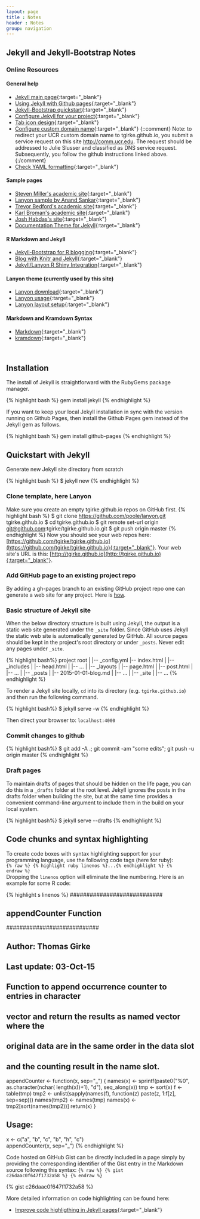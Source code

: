 ```yaml
---
layout: page
title : Notes
header : Notes
group: navigation
---
```


## Jekyll and Jekyll-Bootstrap Notes

### Online Resources

#### General help 

* [Jekyll main page](http://jekyllrb.com/){:target="_blank"}
* [Using Jekyll with Github pages](https://help.github.com/articles/using-jekyll-with-pages/){:target="_blank"}
* [Jekyll-Bootstrap quickstart](http://jekyllbootstrap.com/usage/jekyll-quick-start.html){:target="_blank"}
* [Configure Jekyll for your project](http://downtothewire.io/2015/08/15/configuring-jekyll-for-user-and-project-github-pages/){:target="_blank"}
* [Tab icon design](http://modernweb.com/2013/10/28/building-a-blog-with-jekyll/){:target="_blank"}
* [Configure custom domain name](https://help.github.com/articles/setting-up-a-custom-domain-with-github-pages/){:target="_blank"}
{::comment}
Note: to redirect your UCR custom domain name to tgirke.github.io, you
submit a service request on this site http://comm.ucr.edu. The request
should be addressed to Julie Slusser and classified as DNS service request.
Subsequently, you follow the github instructions linked above.
{:/comment}
* [Check YAML formatting](http://www.yamllint.com/){:target="_blank"}

#### Sample pages

* [Steven Miller's academic site](http://svmiller.com/blog/2015/08/create-your-website-in-jekyll/){:target="_blank"}
* [Lanyon sample by Anand Sankar](http://anandmanisankar.com/posts/set-up-blog-jekyll-github-pages/){:target="_blank"}
* [Trevor Bedford's academic site](http://bedford.io/misc/about/){:target="_blank"}
* [Karl Broman's academic site](http://kbroman.org/pages/about.html){:target="_blank"}
* [Josh Habdas's site](http://habd.as/){:target="_blank"}
* [Documentation Theme for Jekyll](http://jekyllthemes.org/themes/documentation-theme-jekyll/){:target="_blank"}

#### R Markdown and Jekyll

* [Jekyll-Bootstrap for R blogging](http://lcolladotor.github.io/2013/11/09/new-Fellgernon-Bit-setup-in-Github/#.ViMHLmerSkD){:target="_blank"}
* [Blog with Knitr and Jekyll](http://jfisher-usgs.github.io/){:target="_blank"}
* [Jekyll/Lanyon R Shiny Integration](http://ragupappu.com/){:target="_blank"}

#### Lanyon theme (currently used by this site)

* [Lanyon download](https://github.com/poole/lanyon){:target="_blank"}
* [Lanyon usage](http://lanyon.getpoole.com/){:target="_blank"}
* [Lanyon layout setup](https://github.com/poole/lanyon){:target="_blank"}

#### Markdown and Kramdown Syntax

* [Markdown](https://guides.github.com/features/mastering-markdown/){:target="_blank"}
* [kramdown](http://kramdown.gettalong.org/quickref.html){:target="_blank"}

<br/>

## Installation

The install of Jekyll is straightforward with the RubyGems package manager.

{% highlight bash %}
gem install jekyll
{% endhighlight %}

If you want to keep your local Jekyll installation in sync with the version running on Github Pages, 
then install the Github Pages gem instead of the Jekyll gem as follows.

{% highlight bash %}
gem install github-pages
{% endhighlight %}

## Quickstart with Jekyll 

Generate new Jekyll site directory from scratch

{% highlight bash %}
$ jekyll new <directory>
{% endhighlight %}

### Clone template, here Lanyon
Make sure you create an empty tgirke.github.io repos on GitHub first. 
{% highlight bash %}
$ git clone https://github.com/poole/lanyon.git tgirke.github.io
$ cd tgirke.github.io
$ git remote set-url origin git@github.com:tgirke/tgirke.github.io.git
$ git push origin master
{% endhighlight %}
Now you should see your web repos here: [https://github.com/tgirke/tgirke.github.io](https://github.com/tgirke/tgirke.github.io){:target="_blank"}.
Your web site's URL is this: [http://tgirke.github.io](http://tgirke.github.io){:target="_blank"}. 

### Add GitHub page to an existing project repo
By adding a gh-pages branch to an existing GitHub project repo one can 
generate a web site for any project. Here is [how](https://help.github.com/articles/creating-project-pages-manually/).

### Basic structure of Jekyll site
When the below directory structure is built using Jekyll, the output is a
static web site generated under the `_site` folder. Since GitHub uses Jekyll
the static web site is automatically generated by GitHub. All source pages should be 
kept in the project's root directory or under `_posts`. Never edit any pages
under `_site`.

{% highlight bash%}
project root
|
|-- _config.yml
|-- index.html
|
|-- _includes
|       |-- head.html
|       |-- ...
|
|-- _layouts
|       |-- page.html
|       |-- post.html
|       |-- ...
|
|-- _posts
|       |-- 2015-01-01-blog.md
|       |-- ...
|
|-- _site
|       |-- ...
{% endhighlight %}

To render a Jekyll site locally, `cd` into its directory (e.g. `tgirke.github.io`) 
and then run the following command. 

{% highlight bash%}
$ jekyll serve -w
{% endhighlight %}

Then direct your browser to: `localhost:4000`

### Commit changes to github
{% highlight bash%}
$ git add -A .; git commit -am "some edits"; git push -u origin master
{% endhighlight %}

### Draft pages
To maintain drafts of pages that should be hidden on the life page, you can do
this in a `_drafts` folder at the root level. Jekyll ignores the posts in the
drafts folder when building the site, but at the same time provides a
convenient command-line argument to include them in the build on your local
system. 

{% highlight bash%}
$ jekyll serve --drafts
{% endhighlight %}


## Code chunks and syntax highlighting

To create code boxes with syntax highlighting support for your programming
language, use the following code tags (here for ruby): <br/> <code>{% raw %} {%
highlight ruby linenos %}...{% endhighlight %} {% endraw %}</code> <br/>
Dropping the `linenos` option will eliminate the line numbering. Here is an example for
some R code:

{% highlight s linenos %}
############################
## appendCounter Function ##
############################
## Author: Thomas Girke
## Last update: 03-Oct-15

## Function to append occurrence counter to entries in character 
## vector and return the results as named vector where the 
## original data are in the same order in the data slot
## and the counting result in the name slot.
appendCounter <- function(x, sep="_") {
    names(x) <- sprintf(paste0("%0", as.character(nchar(
                        length(x))+1), "d"), seq_along(x))
    tmp <- sort(x)
    f <- table(tmp)
    tmp2 <- unlist(sapply(names(f), function(z) paste(z, 1:f[z], 
                   sep=sep)))
    names(tmp2) <- names(tmp)
    names(x) <- tmp2[sort(names(tmp2))]
    return(x)
}
## Usage:
x <-  c("a", "b", "c", "b", "h", "c")                                            
appendCounter(x, sep="_")
{% endhighlight %}

Code hosted on GitHub Gist can be directly included in a page simply by providing the 
corresponding identifier of the Gist entry in the Markdown source following this syntax: 
<code>{% raw %} {% gist c26daac0f647f1732a58 %} {% endraw %}</code>

{% gist c26daac0f647f1732a58 %}

More detailed information on code highlighting can be found here: 

* [Improve code highligthing in Jekyll pages](http://demisx.github.io/jekyll/2014/01/13/improve-code-highlighting-in-jekyll.html){:target="_blank"}




